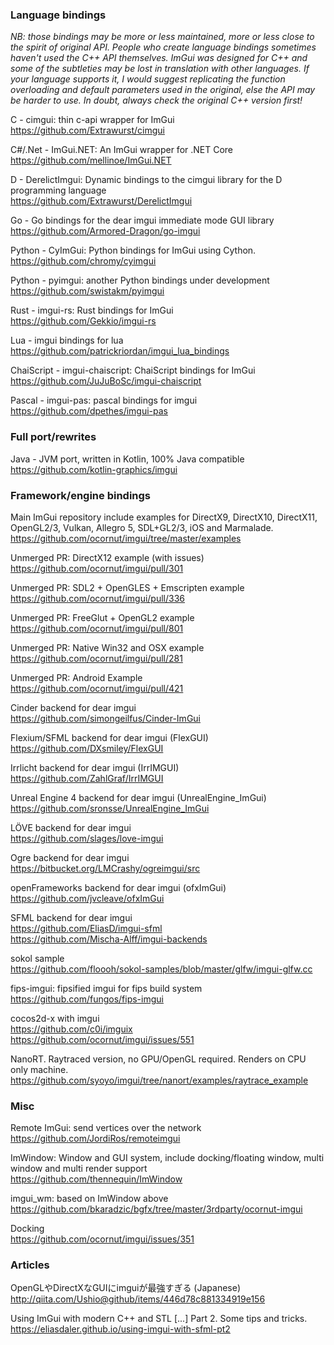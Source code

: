 ### Language bindings

_NB: those bindings may be more or less maintained, more or less close to the spirit of original API. People who create language bindings sometimes haven't used the C++ API themselves. ImGui was designed for C++ and some of the subtleties may be lost in translation with other languages. If your language supports it, I would suggest replicating the function overloading and default parameters used in the original, else the API may be harder to use. In doubt, always check the original C++ version first!_

C - cimgui: thin c-api wrapper for ImGui
<br>https://github.com/Extrawurst/cimgui

C#/.Net - ImGui.NET: An ImGui wrapper for .NET Core
<br>https://github.com/mellinoe/ImGui.NET

D - DerelictImgui: Dynamic bindings to the cimgui library for the D programming language
<br>https://github.com/Extrawurst/DerelictImgui

Go - Go bindings for the dear imgui immediate mode GUI library 
<br>https://github.com/Armored-Dragon/go-imgui

Python - CyImGui: Python bindings for ImGui using Cython.
<br>https://github.com/chromy/cyimgui

Python - pyimgui: another Python bindings under development
<br>https://github.com/swistakm/pyimgui

Rust - imgui-rs: Rust bindings for ImGui
<br>https://github.com/Gekkio/imgui-rs

Lua - imgui bindings for lua
<br>https://github.com/patrickriordan/imgui_lua_bindings

ChaiScript - imgui-chaiscript: ChaiScript bindings for ImGui
<br>https://github.com/JuJuBoSc/imgui-chaiscript

Pascal - imgui-pas: pascal bindings for imgui
<br>https://github.com/dpethes/imgui-pas

### Full port/rewrites

Java - JVM port, written in Kotlin, 100% Java compatible
<br>https://github.com/kotlin-graphics/imgui

### Framework/engine bindings

Main ImGui repository include examples for DirectX9, DirectX10, DirectX11, OpenGL2/3, Vulkan, Allegro 5, SDL+GL2/3, iOS and Marmalade.
<br>https://github.com/ocornut/imgui/tree/master/examples

Unmerged PR: DirectX12 example (with issues)
<br>https://github.com/ocornut/imgui/pull/301

Unmerged PR: SDL2 + OpenGLES + Emscripten example
<br>https://github.com/ocornut/imgui/pull/336

Unmerged PR: FreeGlut + OpenGL2 example
<br>https://github.com/ocornut/imgui/pull/801

Unmerged PR: Native Win32 and OSX example
<br>https://github.com/ocornut/imgui/pull/281

Unmerged PR: Android Example
<br>https://github.com/ocornut/imgui/pull/421

Cinder backend for dear imgui
<br>https://github.com/simongeilfus/Cinder-ImGui

Flexium/SFML backend for dear imgui (FlexGUI)
<br>https://github.com/DXsmiley/FlexGUI

Irrlicht backend for dear imgui (IrrIMGUI)
<br>https://github.com/ZahlGraf/IrrIMGUI

Unreal Engine 4 backend for dear imgui (UnrealEngine_ImGui)
<br>https://github.com/sronsse/UnrealEngine_ImGui

LÖVE backend for dear imgui
<br>https://github.com/slages/love-imgui

Ogre backend for dear imgui
<br>https://bitbucket.org/LMCrashy/ogreimgui/src

openFrameworks backend for dear imgui (ofxImGui)
<br>https://github.com/jvcleave/ofxImGui

SFML backend for dear imgui
<br>https://github.com/EliasD/imgui-sfml
<br>https://github.com/Mischa-Alff/imgui-backends

sokol sample
<br>https://github.com/floooh/sokol-samples/blob/master/glfw/imgui-glfw.cc

fips-imgui: fipsified imgui for fips build system
<br>https://github.com/fungos/fips-imgui

cocos2d-x with imgui
<br>https://github.com/c0i/imguix
<br>https://github.com/ocornut/imgui/issues/551

NanoRT. Raytraced version, no GPU/OpenGL required. Renders on CPU only machine.
<br>https://github.com/syoyo/imgui/tree/nanort/examples/raytrace_example

### Misc

Remote ImGui: send vertices over the network
<br>https://github.com/JordiRos/remoteimgui

ImWindow: Window and GUI system, include docking/floating window, multi window and multi render support
<br>https://github.com/thennequin/ImWindow

imgui_wm: based on ImWindow above
<br>https://github.com/bkaradzic/bgfx/tree/master/3rdparty/ocornut-imgui

Docking
<br>https://github.com/ocornut/imgui/issues/351

### Articles

OpenGLやDirectXなGUIにimguiが最強すぎる (Japanese)
<br>http://qiita.com/Ushio@github/items/446d78c881334919e156

Using ImGui with modern C++ and STL [...] Part 2. Some tips and tricks.
<br>https://eliasdaler.github.io/using-imgui-with-sfml-pt2